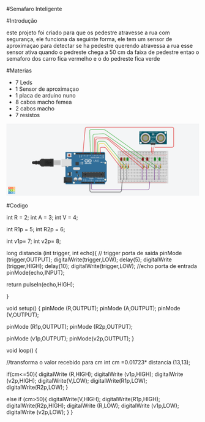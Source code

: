 #Semafaro Inteligente

#Introdução

este projeto foi criado para que os pedestre atravesse a rua com segurança, ele funciona da seguinte forma, ele tem um sensor de aproximaçao para detectar se ha pedestre querendo atravessa a rua esse sensor ativa quando o pedreste chega a 50 cm da faixa de pedestre entao o semaforo dos carro fica vermelho e o do pedreste fica verde

#Materias

- 7 Leds
- 1 Sensor de aproximaçao
- 1 placa de arduino nuno
- 8 cabos macho femea
- 2 cabos macho
- 7 resistos

![Semafarointeligente](semafarointeligente.png)

#Codigo


int R = 2;
int A = 3;
int V = 4;
  
int R1p = 5;
int R2p = 6;

int v1p= 7;
int v2p= 8;

long distancia (int trigger, int echo){
  // trigger porta de saida
  pinMode (trigger,OUTPUT);
  digitalWrite(trigger,LOW);
  delay(5);
  digitalWrite (trigger,HIGH);
  delay(10);
  digitalWrite(trigger,LOW);
  //echo porta de entrada
  pinMode(echo,INPUT);
  
  return pulseIn(echo,HIGH);
  
}
  
void setup()
{
 pinMode (R,OUTPUT);
 pinMode (A,OUTPUT);
 pinMode (V,OUTPUT);
 
 pinMode (R1p,OUTPUT);
 pinMode (R2p,OUTPUT);
  
 pinMode (v1p,OUTPUT);
  pinMode(v2p,OUTPUT);
}

void loop()
{
  
  //transforma o valor recebido para cm
  int cm =0.01723* distancia (13,13);
  
  	  
  
   if(cm<=50){ 
    digitalWrite (R,HIGH);
    digitalWrite (v1p,HIGH);
    digitalWrite (v2p,HIGH);
     digitalWrite(V,LOW);
    digitalWrite(R1p,LOW);
    digitalWrite(R2p,LOW);
  }
  
  else if (cm>50){
  digitalWrite(V,HIGH);
    digitalWrite(R1p,HIGH);
    digitalWrite(R2p,HIGH);
     digitalWrite (R,LOW);
    digitalWrite (v1p,LOW);
    digitalWrite (v2p,LOW);
  }
}



